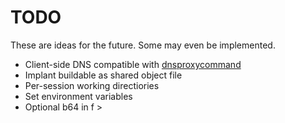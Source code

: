 TODO
====
These are ideas for the future.  Some may even be implemented.

- Client-side DNS compatible with
  [dnsproxycommand](https://github.com/magisterquis/dnsproxycommand)
- Implant buildable as shared object file
- Per-session working directiories
- Set environment variables
- Optional b64 in f >
